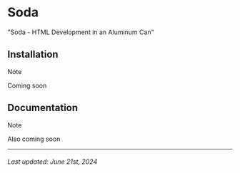# Soda

"Soda - HTML Development in an Aluminum Can"

## Installation

> [!NOTE]
> Coming soon

## Documentation

> [!NOTE]
> Also coming soon

---

###### Last updated: June 21st, 2024